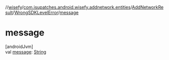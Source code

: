 //[wisefy](../../../../index.md)/[com.isupatches.android.wisefy.addnetwork.entities](../../index.md)/[AddNetworkResult](../index.md)/[WrongSDKLevelError](index.md)/[message](message.md)

# message

[androidJvm]\
val [message](message.md): [String](https://kotlinlang.org/api/latest/jvm/stdlib/kotlin/-string/index.html)
